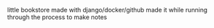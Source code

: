little bookstore
made with django/docker/github
made it while running through the process to make notes